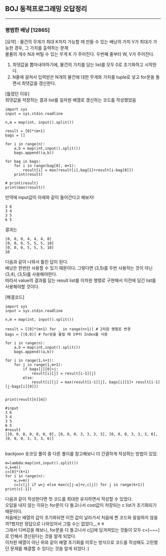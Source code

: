 ## BOJ 동적프로그래밍 오답정리
---

### 평범한 배낭 [12865]
[요약] : 물건의 무게가 최대 K까지 가능할 때 만들 수 있는 배낭의 가치 V가 최대가 가능한 경우, 그 가치를 출력하는 문제<br>
물품의 개수 N과 버틸 수 있는 무게 K 가 주어진다. 두번째 줄부터 W, V가 주어진다.

1. 최댓값을 뽑아내야하기에, 물건의 가치를 담는 list를 모두 0로 초기화하고 시작한다.
2. N줄에 걸쳐서 입력받은 N개의 물건에 대한 무게와 가치를 tuple로 넣고 for문을 돌면서 최댓값을 갱신한다.

[틀렸던 이유]<br>
최댓값을 저장하는 결과 list를 일차원 배열로 갱신하는 코드를 작성했었음<br>
~~~
import sys
input = sys.stdin.readline

n,m = map(int, input().split())

result = [0]*(m+1)
bags = []

for i in range(n):
    a,b = map(int,input().split())
    bags.append((a,b))

for bag in bags:
    for i in range(bag[0], m+1):
        result[i] = max(result[i],bag[1]+result[i-bag[0]])
    print(result)

# print(result)
print(max(result))
~~~

만약에 input값이 아래와 같이 들어간다고 해보자!<br>
```
3 6
3 4
3 5
6 5
```
결과는 
~~~
[0, 0, 0, 4, 4, 4, 8]
[0, 0, 0, 5, 5, 5, 10]
[0, 0, 0, 5, 5, 5, 10]
10
~~~
다음과 같이 나와서 틀린 답이 된다.<br>
배낭은 한번만 사용할 수 있기 때문이다. 그렇다면 (3,5)를 두번 사용하는 것이 아닌 (3,4), (3,5)를 사용해야한다.<br>
따라서 value의 결과를 담는 result list를 이차원 행렬로 구현해서 이전에 담긴 list를 사용해야할 것이다.
<br>

[해결코드]
~~~
import sys
input = sys.stdin.readline

n,m = map(int, input().split())

result = [[0]*(m+1) for _ in range(n+1)] # 2차원 랭렬로 변경
bags = [(0,0)] # for문을 돌릴 때 1부터 Index를 사용

for i in range(n):
    a,b = map(int,input().split())
    bags.append((a,b))

for i in range(1,n+1):
    for j in range(1,m+1):
        if bags[i][0]>j:
            result[i][j] = result[i-1][j]
        else:
            result[i][j] = max(result[i-1][j], bags[i][1]+ result[i-1][j-bags[i][0]])
        

print(result[n][m])
~~~

```
#input
3 6
3 4
3 5
6 5
#result
[[0, 0, 0, 0, 0, 0, 0], [0, 0, 0, 3, 3, 3, 3], [0, 0, 0, 3, 3, 3, 6], [0, 0, 0, 3, 3, 3, 6]]
```
<br>
backjoon 숏코딩 풀이 중 다른 풀이를 참고해보니 더 간결하게 작성하는 방법이 있었.<br>

```
m=lambda:map(int,input().split())
n,k=m()
c=[0]*(k+1)
for i in range(n):
    w,v=m()
    c=[c[j] if w>j else max(c[j-w]+v,c[j]) for j in range(k+1)]
print(c[-1])
```
다음과 같이 작성한다면 첫 코드를 최대한 유지하면서 작성할 수 있었다. <br>
오답을 내지 않는 이유는 for문이 다 돌고나서 cost값이 저장되는 c list가 초기화되기 때문이다.<br>
처음에는 배열의 값이 초기화되면 이전 값이 날라가서 처음에 짠 코드와 동일하지 않을까?했지만 정답으로 나와있어서 그럴 수는 없었다,,,ㅎㅎ<br>
그래서 디버깅을 해보니, for문을 다 돌고나서 c[j]에 담겨져있는 것들이 모두 c=[~~~]로 인해서 갱신된다는 것을 알게 되었다.<br>
이차원 배열이 아닌 위와 같이 배열 초기화를 미루는 방식으로 코드를 작성해도 고민했던 문제를 해결할 수 있다는 것을 알게 되었다 :)
